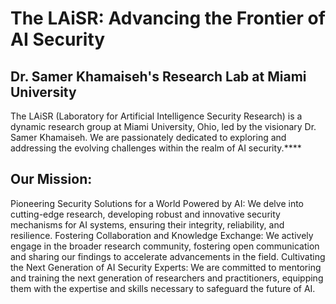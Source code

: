 # The LAiSR: Advancing the Frontier of AI Security

## Dr. Samer Khamaiseh's Research Lab at Miami University

The LAiSR (Laboratory for Artificial Intelligence Security Research) is a dynamic research group at Miami University, Ohio, led by the visionary Dr. Samer Khamaiseh. We are passionately dedicated to exploring and addressing the evolving challenges within the realm of AI security.****

## Our Mission:

Pioneering Security Solutions for a World Powered by AI: We delve into cutting-edge research, developing robust and innovative security mechanisms for AI systems, ensuring their integrity, reliability, and resilience.
Fostering Collaboration and Knowledge Exchange: We actively engage in the broader research community, fostering open communication and sharing our findings to accelerate advancements in the field.
Cultivating the Next Generation of AI Security Experts: We are committed to mentoring and training the next generation of researchers and practitioners, equipping them with the expertise and skills necessary to safeguard the future of AI.

